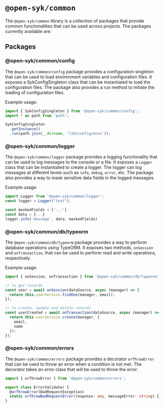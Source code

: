 # `@open-syk/common`

The `@open-syk/common` library is a collection of packages that provide common functionalities that can be used across projects. The packages currently available are:

## Packages

### @open-syk/common/config

The `@open-syk/common/config` package provides a configuration singleton that can be used to load environment variables and configuration files. It exposes a SykConfigSingleton class that can be instantiated to load the configuration files. The package also provides a run method to initiate the loading of configuration files.

Example usage:

```typescript
import { SykConfigSingleton } from '@open-syk/common/config';
import * as path from 'path';

SykConfigSingleton
  .getInstance()
  .run(path.join(__dirname, 'lib/config/envs'));
```

### @open-syk/common/logger

The `@open-syk/common/logger` package provides a logging functionality that can be used to log messages to the console or a file. It exposes a `Logger` class that can be instantiated to create a logger. The logger can log messages at different levels such as `info`, `debug`, `error`, etc. The package also provides a way to mask sensitive data fields in the logged messages.

Example usage:

```typescript
import Logger from '@open-syk/common/logger';
const logger = Logger("test");

const maskedFields = ['...']
const data = {...}
logger.info('message', data, maskedFields)
```

### @open-syk/common/db/typeorm

The `@open-syk/common/db/typeorm` package provides a way to perform database operations using TypeORM. It exposes two methods, `onSession` and `onTransaction`, that can be used to perform read and write operations, respectively.

Example usage:

```typescript
import { onSession, onTransaction } from '@open-syk/common/db/typeorm';

// to get records
const user = await onSession(dataSource, async (manager) => {
  return this.userService.findOne(manager, email);
});

// to create, update and delete records
const userCreated = await onTransaction(dataSource, async (manager) => {
  return this.userService.create(manager, {
    email,
    name
  });
});
```

### @open-syk/common/errors

The `@open-syk/common/errors` package provides a decorator `orThrowError` that can be used to throw an error when a condition is not met. The decorator takes an error class that will be used to throw the error.

```typescript
import { orThrowError } from '@open-syk/common/errors';

export class ErrorValidator {
  @orThrowError(BadRequestException)
  static orThrowBadRequestError(response: any, messageError: string) {}
}
```
